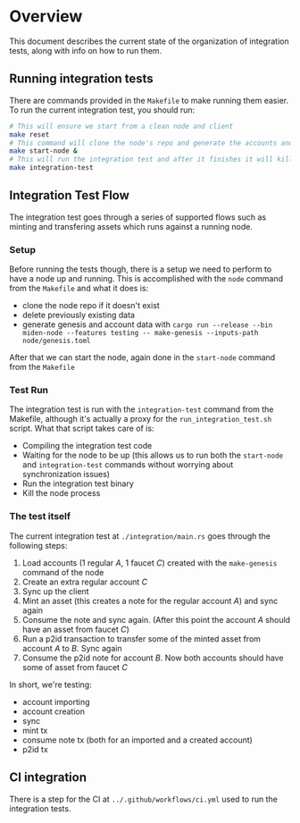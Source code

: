 # Overview

This document describes the current state of the organization of integration tests, along with info on how to run them.

## Running integration tests

There are commands provided in the `Makefile` to make running them easier. To run the current integration test, you should run:

```bash
# This will ensure we start from a clean node and client
make reset
# This command will clone the node's repo and generate the accounts and genesis files and lastly start the node and run it on background
make start-node &
# This will run the integration test and after it finishes it will kill the node process
make integration-test
```

## Integration Test Flow

The integration test goes through a series of supported flows such as minting
and transfering assets which runs against a running node. 

### Setup

Before running the tests though, there is a setup we need to perform to have a
node up and running. This is accomplished with the `node` command from the
`Makefile` and what it does is:

- clone the node repo if it doesn't exist
- delete previously existing data
- generate genesis and account data with `cargo run --release --bin miden-node --features testing -- make-genesis --inputs-path node/genesis.toml`

After that we can start the node, again done in the `start-node` command from the `Makefile`

### Test Run

The integration test is run with the `integration-test` command from the
Makefile, although it's actually a proxy for the `run_integration_test.sh`
script. What that script takes care of is:

- Compiling the integration test code
- Waiting for the node to be up (this allows us to run both the `start-node`
  and `integration-test` commands without worrying about synchronization
  issues)
- Run the integration test binary
- Kill the node process

### The test itself

The current integration test at `./integration/main.rs` goes through the following steps:

1. Load accounts (1 regular *A*, 1 faucet *C*) created with the `make-genesis` command of the node
2. Create an extra regular account *C*
3. Sync up the client
4. Mint an asset (this creates a note for the regular account *A*) and sync again
5. Consume the note and sync again. (After this point the account *A* should have an asset from faucet *C*)
6. Run a p2id transaction to transfer some of the minted asset from account *A* to *B*. Sync again
7. Consume the p2id note for account *B*. Now both accounts should have some of asset from faucet *C*

In short, we're testing:

- account importing
- account creation
- sync
- mint tx
- consume note tx (both for an imported and a created account)
- p2id tx

## CI integration

There is a step for the CI at `../.github/workflows/ci.yml` used to run the integration tests.
